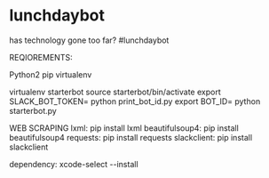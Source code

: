 # lunchdaybot
has technology gone too far? #lunchdaybot

REQIOREMENTS:

Python2
pip
virtualenv


virtualenv starterbot
source starterbot/bin/activate
export SLACK_BOT_TOKEN=<insert slackbot token>
python print_bot_id.py
export BOT_ID=<bot id returned by script>
python starterbot.py



WEB SCRAPING
   lxml: pip install lxml
   beautifulsoup4: pip install beautifulsoup4
   requests: pip install requests
   slackclient: pip install slackclient

   dependency: xcode-select --install
